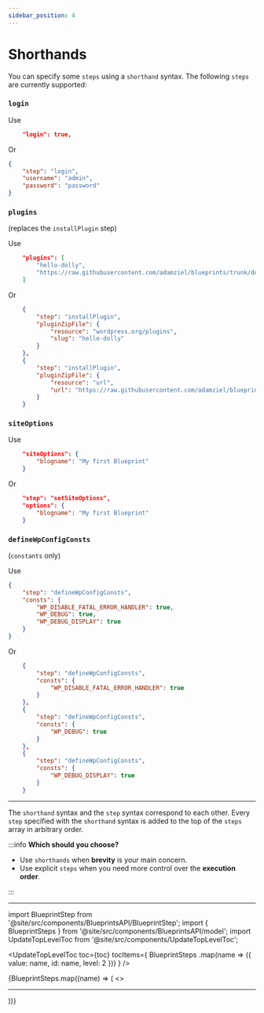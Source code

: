 ```yaml
---
sidebar_position: 4
---
```


# Shorthands

You can specify some `steps` using a `shorthand` syntax. The following `steps` are currently supported:

### `login`

Use

```json
	"login": true,
```

Or

```json
{
	"step": "login",
	"username": "admin",
	"password": "password"
}
```

### `plugins`

(replaces the `installPlugin` step)

Use

```json
	"plugins": [
		"hello-dolly",
		"https://raw.githubusercontent.com/adamziel/blueprints/trunk/docs/assets/hello-from-the-dashboard.zip"
	]
```

Or

```json
	{
		"step": "installPlugin",
		"pluginZipFile": {
			"resource": "wordpress.org/plugins",
			"slug": "hello-dolly"
		}
	},
	{
		"step": "installPlugin",
 		"pluginZipFile": {
			"resource": "url",
			"url": "https://raw.githubusercontent.com/adamziel/blueprints/trunk/docs/assets/hello-from-the-dashboard.zip"
		}
	}
```

### `siteOptions`

Use

```json
	"siteOptions": {
		"blogname": "My first Blueprint"
	}
```

Or

```json
	"step": "setSiteOptions",
	"options": {
		"blogname": "My first Blueprint"
	}
```

### `defineWpConfigConsts`

(`constants` only)

Use

```json
{
	"step": "defineWpConfigConsts",
	"consts": {
		"WP_DISABLE_FATAL_ERROR_HANDLER": true,
		"WP_DEBUG": true,
		"WP_DEBUG_DISPLAY": true
	}
}
```

Or

```json
	{
		"step": "defineWpConfigConsts",
		"consts": {
			"WP_DISABLE_FATAL_ERROR_HANDLER": true
		}
	},
	{
		"step": "defineWpConfigConsts",
		"consts": {
			"WP_DEBUG": true
		}
	},
	{
		"step": "defineWpConfigConsts",
		"consts": {
			"WP_DEBUG_DISPLAY": true
		}
	}
```

---

The `shorthand` syntax and the `step` syntax correspond to each other. Every `step` specified with the `shorthand` syntax is added to the top of the `steps` array in arbitrary order.

:::info **Which should you choose?**

-   Use `shorthands` when **brevity** is your main concern.
-   Use explicit `steps` when you need more control over the **execution order**.

:::

---

import BlueprintStep from '@site/src/components/BlueprintsAPI/BlueprintStep';
import { BlueprintSteps } from '@site/src/components/BlueprintsAPI/model';
import UpdateTopLevelToc from '@site/src/components/UpdateTopLevelToc';

<UpdateTopLevelToc
toc={toc}
tocItems={
BlueprintSteps
.map(name => ({
value: name,
id: name,
level: 2
}))
} />

<span>
	{BlueprintSteps.map((name) => (
		<>
			<BlueprintStep name={name} key={name} />
			<hr/>
		</>
	))}
</span>
